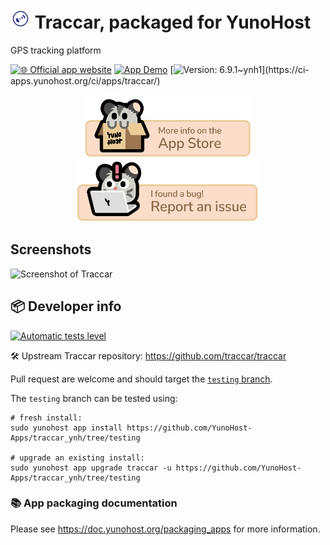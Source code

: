 <!--
N.B.: This README was automatically generated by <https://github.com/YunoHost/apps_tools/blob/main/readme_generator>
It shall NOT be edited by hand.
-->

<h1>
  <img src="https://raw.githubusercontent.com/YunoHost/apps/main/logos/traccar.png" width="32px" alt="Logo of Traccar">
  Traccar, packaged for YunoHost
</h1>

GPS tracking platform

[![🌐 Official app website](https://img.shields.io/badge/Official_app_website-darkgreen?style=for-the-badge)](https://www.traccar.org/)
[![App Demo](https://img.shields.io/badge/App_Demo-blue?style=for-the-badge)](https://www.traccar.org/demo-server/)
[![Version: 6.9.1~ynh1](https://img.shields.io/badge/Version-6.9.1~ynh1-rgb(18,138,11)?style=for-the-badge)](https://ci-apps.yunohost.org/ci/apps/traccar/)

<div align="center">
<a href="https://apps.yunohost.org/app/traccar"><img height="100px" src="https://github.com/YunoHost/yunohost-artwork/raw/refs/heads/main/badges/neopossum-badges/badge_more_info_on_the_appstore.svg"/></a>
<a href="https://github.com/YunoHost-Apps/traccar_ynh/issues"><img height="100px" src="https://github.com/YunoHost/yunohost-artwork/raw/refs/heads/main/badges/neopossum-badges/badge_report_an_issue.svg"/></a>
</div>


## Screenshots
![Screenshot of Traccar](./doc/screenshots/screenshot.png)

## 📦 Developer info

[![Automatic tests level](https://apps.yunohost.org/badge/cilevel/traccar)](https://ci-apps.yunohost.org/ci/apps/traccar/)

🛠️ Upstream Traccar repository: <https://github.com/traccar/traccar>

Pull request are welcome and should target the [`testing` branch](https://github.com/YunoHost-Apps/traccar_ynh/tree/testing).

The `testing` branch can be tested using:
```
# fresh install:
sudo yunohost app install https://github.com/YunoHost-Apps/traccar_ynh/tree/testing

# upgrade an existing install:
sudo yunohost app upgrade traccar -u https://github.com/YunoHost-Apps/traccar_ynh/tree/testing
```

### 📚 App packaging documentation

Please see <https://doc.yunohost.org/packaging_apps> for more information.